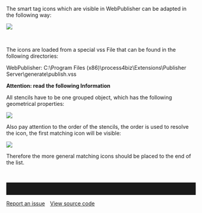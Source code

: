 The smart tag icons which are visible in WebPublisher can be
adapted in the following way:

![](//images.ctfassets.net/utx1h0gfm1om/2rEsw5YFf2OGyAIksQWGOq/a1e81bd3e1a84420c6c7dadbd6cf4b84/328266.png) 

 

The icons are loaded from a special vss File that can be found in the
following directories:

WebPublisher: C:\\Program Files
(x86)\\process4biz\\Extensions\\Publisher Server\\generate\\publish.vss



**Attention: read the following Information**

All stencils have to be one grouped object, which has the following
geometrical properties:

![](//images.ctfassets.net/utx1h0gfm1om/ybsXnayG8SKeMOe6S2gmq/350a058670bea8787418a47fa619e597/328267.png)

Also pay attention to the order of the stencils, the order is used to
resolve the icon, the first matching icon will be visible:

![](//images.ctfassets.net/utx1h0gfm1om/5fzpTGTRVeSg44I0myGgkQ/84c87f0a192200a0b101862534801544/328268.png)

Therefore the more general matching icons should be placed to the end of
the list.

 


<hr style="padding-top:2rem" />
<a href="https://github.com/process4/docs/issues" target="_blank" class="bgw btn btn-primary btn-lg shadow-sm">Report an issue</a>
<a href="https://github.com/process4/docs" target="_blank" class="bgw btn btn-primary btn-lg shadow-sm" style="margin-left:10px;">View source code</a>